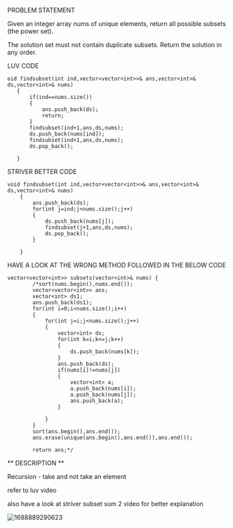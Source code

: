 PROBLEM STATEMENT 

Given an integer array nums of unique elements, return all possible 
subsets
 (the power set).

The solution set must not contain duplicate subsets. Return the solution in any order.

LUV CODE
 ```
oid findsubset(int ind,vector<vector<int>>& ans,vector<int>& ds,vector<int>& nums)
    {
        if(ind==nums.size())
        {
            ans.push_back(ds);
            return;
        }
        findsubset(ind+1,ans,ds,nums);
        ds.push_back(nums[ind]);
        findsubset(ind+1,ans,ds,nums);
        ds.pop_back();
        
    }
```
STRIVER BETTER CODE

```
void findsubset(int ind,vector<vector<int>>& ans,vector<int>& ds,vector<int>& nums)
    {
        ans.push_back(ds);
        for(int j=ind;j<nums.size();j++)
        {
            ds.push_back(nums[j]);
            findsubset(j+1,ans,ds,nums);
            ds.pop_back();
        }
        
    }
```
HAVE A LOOK AT THE WRONG METHOD FOLLOWED IN THE BELOW CODE

```
vector<vector<int>> subsets(vector<int>& nums) {
        /*sort(nums.begin(),nums.end());
        vector<vector<int>> ans;
        vector<int> ds1;
        ans.push_back(ds1);
        for(int i=0;i<nums.size();i++)
        {
            for(int j=i;j<nums.size();j++)
            {
                vector<int> ds;
                for(int k=i;k<=j;k++)
                {
                    ds.push_back(nums[k]);
                }
                ans.push_back(ds);
                if(nums[i]!=nums[j])
                {
                    vector<int> a;
                    a.push_back(nums[i]);
                    a.push_back(nums[j]);
                    ans.push_back(a);
                }
                
            }
        }
        sort(ans.begin(),ans.end());
        ans.erase(unique(ans.begin(),ans.end()),ans.end());

        return ans;*/

```

** DESCRIPTION **

 Recursion - take and not take an element 

 refer to luv video 

 also have a look at striver subset sum 2 video for better explanation 

 

 ![1688889290623](https://github.com/Chaithra007/Practice-/assets/107351787/212551f0-b42e-4bb9-b346-9f8288b0675e)
